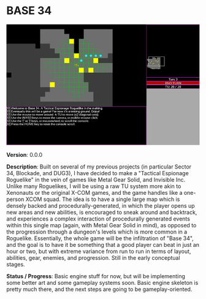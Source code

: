 # BASE 34

[![Early Prototype](screenshots/000_1t.jpg)](screenshots/002_1.jpg)

**Version**: 0.0.0

**Description**: Built on several of my previous projects (in particular Sector 34, Blockade, and DUG3), I have decided to make a "Tactical Espionage Roguelike" in the vein of games like Metal Gear Solid, and Invisible Inc. Unlike many Roguelikes, I will be using a raw TU system more akin to Xenonauts or the original X-COM games, and the game handles like a one-person XCOM squad. The idea is to have a single large map which is densely backed and procedurally-generated, in which the player opens up new areas and new abilities, is encouraged to sneak around and backtrack, and experiences a complex interaction of procedurally generated events within this single map (again, with Metal Gear Solid in mind), as opposed to the progression through a dungeon's levels which is more common in a Roguelike. Essentially, the whole game will be the infiltration of "Base 34", and the goal is to have it be something that a good player can beat in just an hour or two, but with extreme variance from run to run in terms of layout, abilities, gear, enemies, and progression. Still in the early conceptual stages.

**Status / Progress**: Basic engine stuff for now, but will be implementing some better art and some gameplay systems soon. Basic engine skeleton is pretty much there, and the next steps are going to be gameplay-oriented.

